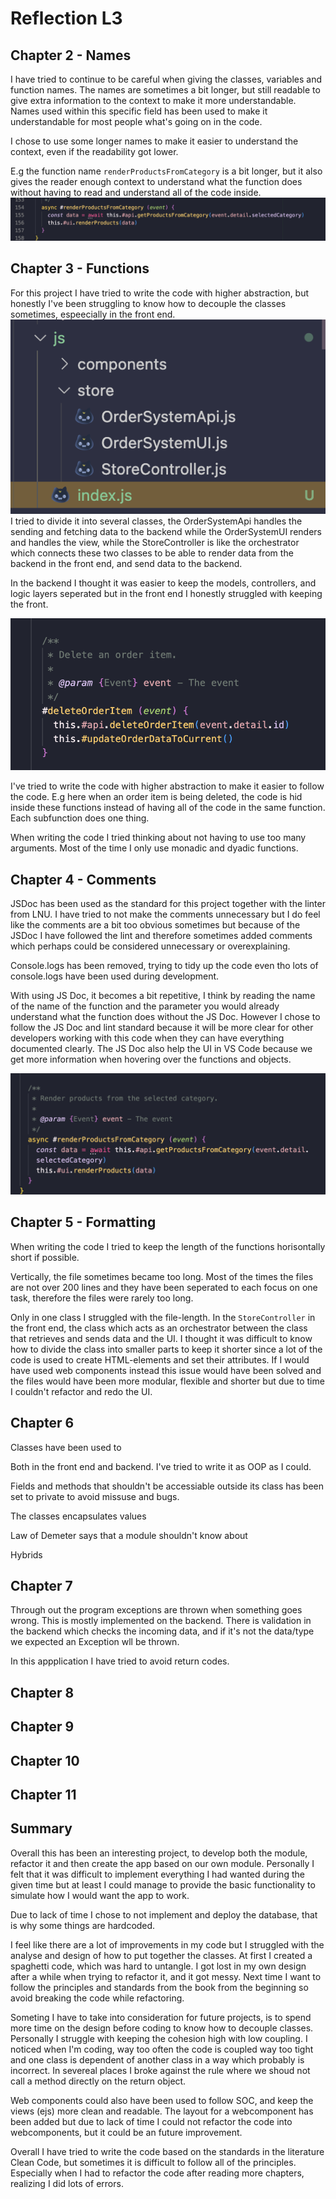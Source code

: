 # Reflection L3
## Chapter 2 - Names
I have tried to continue to be careful when giving the classes, variables and function names. The names are sometimes a bit longer, but still readable to give extra information to the context to make it more understandable. Names used within this specific field has been used to make it understandable for most people what's going on in the code.

I chose to use some longer names to make it easier to understand the context, even if the readability got lower.

E.g the function name `renderProductsFromCategory` is a bit longer, but it also gives the reader enough context to understand what the function does without having to read and understand all of the code inside.
![example of longer names](./images/3_2.png)


## Chapter 3 - Functions
For this project I have tried to write the code with higher abstraction, but honestly I've been struggling to know how to decouple the classes sometimes, espeecially in the front end.
![frontend](./images/3.png)
I tried to divide it into several classes, the OrderSystemApi handles the sending and fetching data to the backend while the OrderSystemUI renders and handles the view, while the StoreController is like the orchestrator which connects these two classes to be able to render data from the backend in the front end, and send data to the backend.

In the backend I thought it was easier to keep the models, controllers, and logic layers seperated but in the front end I honestly struggled with keeping the front.

![image of abstraction](./images/3_1.png)

I've tried to write the code with higher abstraction to make it easier to follow the code. E.g here when an order item is being deleted, the code is hid inside these functions instead of having all of the code in the same function. Each subfunction does one thing.

When writing the code I tried thinking about not having to use too many arguments. Most of the time I only use monadic and dyadic functions.


## Chapter 4 - Comments
JSDoc has been used as the standard for this project together with the linter from LNU. I have tried to not make the comments unnecessary but I do feel like the comments are a bit too obvious sometimes but because of the JSDoc I have followed the lint and therefore sometimes added comments which perhaps could be considered unnecessary or overexplaining.

Console.logs has been removed, trying to tidy up the code even tho lots of console.logs have been used during development.

With using JS Doc, it becomes a bit repetitive, I think by reading the name of the name of the function and the parameter you would already understand what the function does without the JS Doc. However I chose to follow the JS Doc and lint standard because it will be more clear for other developers working with this code when they can have everything documented clearly. The JS Doc also help the UI in VS Code because we get more information when hovering over the functions and objects.

![example of js doc](./images/4.png)



## Chapter 5 - Formatting
When writing the code I tried to keep the length of the functions horisontally short if possible.

Vertically, the file sometimes became too long. Most of the times the files are not over 200 lines and they have been seperated to each focus on one task, therefore the files were rarely too long.

Only in one class I struggled with the file-length. In the `StoreController` in the front end, the class which acts as an orchestrator between the class that retrieves and sends data and the UI. I thought it was difficult to know how to divide the class into smaller parts to keep it shorter since a lot of the code is used to create HTML-elements and set their attributes. If I would have used web components instead this issue would have been solved and the files would have been more modular, flexible and shorter but due to time I couldn't refactor and redo the UI.

## Chapter 6
Classes have been used to

Both in the front end and backend. I've tried to write it as OOP as I could.

Fields and methods that shouldn't be accessiable outside its class has been set to private to avoid missuse and bugs.

The classes encapsulates values

Law of Demeter says that a module shouldn't know about 

Hybrids


## Chapter 7
Through out the program exceptions are thrown when something goes wrong. This is mostly implemented on the backend. There is validation in the backend which checks the incoming data, and if it's not the data/type we expected an Exception wll be thrown. 

In this appplication I have tried to avoid return codes.
## Chapter 8
## Chapter 9
## Chapter 10
## Chapter 11

## Summary
Overall this has been an interesting project, to develop both the module, refactor it and then create the app based on our own module. Personally I felt that it was difficult to implement everything I had wanted during the given time but at least I could manage to provide the basic functionality to simulate how I would want the app to work.

Due to lack of time I chose to not implement and deploy the database, that is why some things are hardcoded.

I feel like there are a lot of improvements in my code but I struggled with the analyse and design of how to put together the classes. At first I created a spaghetti code, which was hard to untangle. I got lost in my own design after a while when trying to refactor it, and it got messy. Next time I want to follow the principles and standards from the book from the beginning so avoid breaking the code while refactoring.

Someting I have to take into consideration for future projects, is to spend more time on the design before coding to know how to decouple classes. Personally I struggle with keeping the cohesion high with low coupling. I noticed when I'm coding, way too often the code is coupled way too tight and one class is dependent of another class in a way which probably is incorrect. In severeal places I broke against the rule where we shoud not call a method directly on the return object. 

Web components could also have been used to follow SOC, and keep the views (ejs) more clean and readable. The layout for a webcomponent has been added but due to lack of time I could not refactor the code into webcomponents, but it could be an future improvement.

Overall I have tried to write the code based on the standards in the literature Clean Code, but sometimes it is difficult to follow all of the principles. Especially when I had to refactor the code after reading more chapters, realizing I did lots of errors. 
